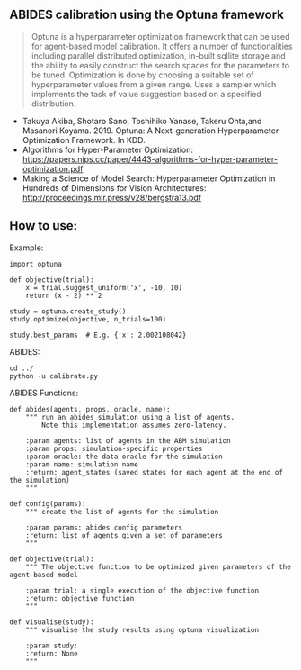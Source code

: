 ## ABIDES calibration using the Optuna framework

> Optuna is a hyperparameter optimization framework that can be used for agent-based model calibration. 
> It offers a number of functionalities including parallel distributed optimization, in-built sqllite storage and 
> the ability to easily construct the search spaces for the parameters to be tuned. 
> Optimization is done by choosing a suitable set of hyperparameter values from a given range. 
>Uses a sampler which implements the task of value suggestion based on a specified distribution.
>
- Takuya Akiba, Shotaro Sano, Toshihiko Yanase, Takeru Ohta,and Masanori Koyama. 2019.
Optuna: A Next-generation Hyperparameter Optimization Framework. In KDD.
- Algorithms for Hyper-Parameter Optimization: <https://papers.nips.cc/paper/4443-algorithms-for-hyper-parameter-optimization.pdf>
- Making a Science of Model Search: Hyperparameter Optimization in Hundreds of Dimensions for Vision Architectures: <http://proceedings.mlr.press/v28/bergstra13.pdf>

## How to use:
Example:
```
import optuna

def objective(trial):
    x = trial.suggest_uniform('x', -10, 10)
    return (x - 2) ** 2

study = optuna.create_study()
study.optimize(objective, n_trials=100)

study.best_params  # E.g. {'x': 2.002108042}
```

ABIDES: 
```
cd ../
python -u calibrate.py
```

ABIDES Functions:

```
def abides(agents, props, oracle, name):
    """ run an abides simulation using a list of agents. 
        Note this implementation assumes zero-latency.

    :param agents: list of agents in the ABM simulation
    :param props: simulation-specific properties
    :param oracle: the data oracle for the simulation
    :param name: simulation name
    :return: agent_states (saved states for each agent at the end of the simulation)
    """
```
```
def config(params):
    """ create the list of agents for the simulation

    :param params: abides config parameters
    :return: list of agents given a set of parameters
    """
```
```
def objective(trial):
    """ The objective function to be optimized given parameters of the agent-based model

    :param trial: a single execution of the objective function
    :return: objective function
    """
```

```
def visualise(study):
    """ visualise the study results using optuna visualization

    :param study:
    :return: None
    """
```
